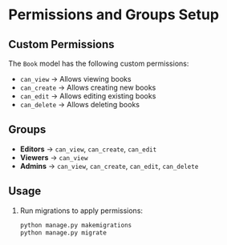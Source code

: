 # Permissions and Groups Setup

## Custom Permissions
The `Book` model has the following custom permissions:
- `can_view` → Allows viewing books
- `can_create` → Allows creating new books
- `can_edit` → Allows editing existing books
- `can_delete` → Allows deleting books

## Groups
- **Editors** → `can_view`, `can_create`, `can_edit`
- **Viewers** → `can_view`
- **Admins** → `can_view`, `can_create`, `can_edit`, `can_delete`

## Usage
1. Run migrations to apply permissions:
   ```bash
   python manage.py makemigrations
   python manage.py migrate
